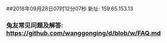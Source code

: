 ##2018年09月28日07时12分07秒 新址: 159.65.153.13
### 兔友常见问题及解答: https://github.com/wanggonging/d/blob/w/FAQ.md
